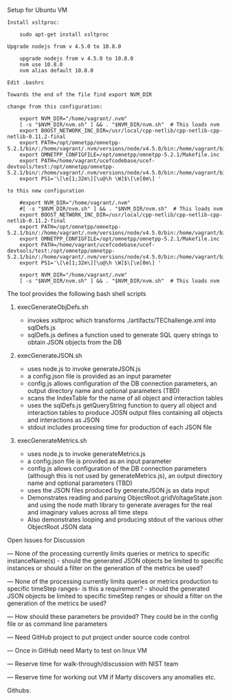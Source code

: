 

Setup for Ubuntu VM

    Install xsltproc:

        sudo apt-get install xsltproc

    Upgrade nodejs from v 4.5.0 to 10.8.0

        upgrade nodejs from v 4.5.0 to 10.8.0
        nvm use 10.8.0
        nvm alias default 10.8.0

    Edit .bashrc

    Towards the end of the file find export NVM_DIR

    change from this configuration:

        export NVM_DIR="/home/vagrant/.nvm"
        [ -s "$NVM_DIR/nvm.sh" ] && . "$NVM_DIR/nvm.sh"  # This loads nvm
        export BOOST_NETWORK_INC_DIR=/usr/local/cpp-netlib/cpp-netlib-cpp-netlib-0.11.2-final
        export PATH=/opt/omnetpp/omnetpp-5.2.1/bin/:/home/vagrant/.nvm/versions/node/v4.5.0/bin:/home/vagrant/bin:/home/vagrant/.local/bin:/usr/local/sbin:/usr/local/bin:/usr/sbin:/usr/bin:/sbin:/bin:/usr/games:/usr/local/games:/snap/bin
        export OMNETPP_CONFIGFILE=/opt/omnetpp/omnetpp-5.2.1/Makefile.inc
        export PATH=/home/vagrant/ucefcodebase/ucef-devtools/test:/opt/omnetpp/omnetpp-5.2.1/bin/:/home/vagrant/.nvm/versions/node/v4.5.0/bin:/home/vagrant/bin:/home/vagrant/.local/bin:/usr/local/sbin:/usr/local/bin:/usr/sbin:/usr/bin:/sbin:/bin:/usr/games:/usr/local/games:/snap/bin
        export PS1='\[\e[1;32m\][\u@\h \W]$\[\e[0m\] '

    to this new configuration

        #export NVM_DIR="/home/vagrant/.nvm"
        #[ -s "$NVM_DIR/nvm.sh" ] && . "$NVM_DIR/nvm.sh"  # This loads nvm
        export BOOST_NETWORK_INC_DIR=/usr/local/cpp-netlib/cpp-netlib-cpp-netlib-0.11.2-final
        export PATH=/opt/omnetpp/omnetpp-5.2.1/bin/:/home/vagrant/.nvm/versions/node/v4.5.0/bin:/home/vagrant/bin:/home/vagrant/.local/bin:/usr/local/sbin:/usr/local/bin:/usr/sbin:/usr/bin:/sbin:/bin:/usr/games:/usr/local/games:/snap/bin
        export OMNETPP_CONFIGFILE=/opt/omnetpp/omnetpp-5.2.1/Makefile.inc
        export PATH=/home/vagrant/ucefcodebase/ucef-devtools/test:/opt/omnetpp/omnetpp-5.2.1/bin/:/home/vagrant/.nvm/versions/node/v4.5.0/bin:/home/vagrant/bin:/home/vagrant/.local/bin:/usr/local/sbin:/usr/local/bin:/usr/sbin:/usr/bin:/sbin:/bin:/usr/games:/usr/local/games:/snap/bin
        export PS1='\[\e[1;32m\][\u@\h \W]$\[\e[0m\] '

        export NVM_DIR="/home/vagrant/.nvm"
        [ -s "$NVM_DIR/nvm.sh" ] && . "$NVM_DIR/nvm.sh"  # This loads nvm




The tool provides the following bash shell scripts

1) execGenerateObjDefs.sh

	- invokes xsltproc which transforms ./artifacts/TEChallenge.xml into sqlDefs.js
	- sqlDefs.js defines a function used to generate SQL query strings to obtain JSON objects from the DB

2) execGenerateJSON.sh

	- uses node.js to invoke generateJSON.js
	- a config.json file is provided as an input parameter
	- config.js allows configuration of the DB connection parameters, an output directory name and optional parameters (TBD)
	- scans the IndexTable for the name of all object and interaction tables
	- uses the sqlDefs.js getQueryString function to query all object and interaction tables to produce JOSN output files containing all objects and interactions as JSON
	- stdout includes processing time for production of each JSON file

3) execGenerateMetrics.sh

	- uses node.js to invoke generateMetrics.js
	- a config.json file is provided as an input parameter
	- config.js allows configuration of the DB connection parameters (although this is not used by generateMetrics.js), an output directory name and optional parameters (TBD)
	- uses the JSON files produced by generateJSON.js as data input
	- Demonstrates reading and parsing ObjectRoot.gridVoltageState.json and using the node math library to generate averages for the real and imaginary values across all time steps
	- Also demonstrates looping and producing stdout of the various other ObjectRoot JSON data


Open Issues for Discussion

— None of the processing currently limits queries or metrics to specific instanceName(s)
	- should the generated JSON objects be limited to specific instances or should a filter on the generation of the metrics be used?

— None of the processing currently limits queries or metrics production to specific timeStep ranges- is this a requirement?
	- should the generated JSON objects be limited to specific timeStep ranges or should a filter on the generation of the metrics be used?

— How should these parameters be provided? They could be in the config file or as command line parameters

— Need GitHub project to put project under source code control

— Once in GitHub need Marty to test on linux VM

— Reserve time for walk-through/discussion with NIST team

— Reserve time for working out VM if Marty discovers any anomalies etc.

Githubs:

